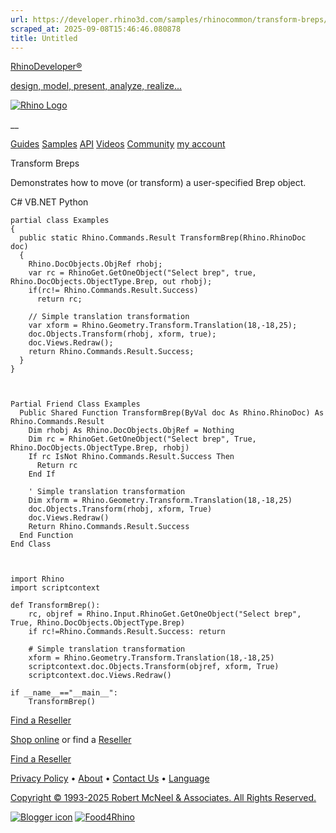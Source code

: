 ```yaml
---
url: https://developer.rhino3d.com/samples/rhinocommon/transform-breps/
scraped_at: 2025-09-08T15:46:46.080878
title: Untitled
---
```


[RhinoDeveloper®](/)

[design, model, present, analyze, realize...](/)

[![Rhino Logo](https://developer.rhino3d.com/images/rhinodevlogo.png)](/)

__

[Guides](https://developer.rhino3d.com/guides)
[Samples](https://developer.rhino3d.com/samples)
[API](https://developer.rhino3d.com/api)
[Videos](https://developer.rhino3d.com/videos)
[Community](https://discourse.mcneel.com/c/rhino-developer) [my account
](https://www.rhino3d.com/my-account/ "Manage your account, licenses, and
teams")

Transform Breps

Demonstrates how to move (or transform) a user-specified Brep object.

C# VB.NET Python

    
    
    partial class Examples
    {
      public static Rhino.Commands.Result TransformBrep(Rhino.RhinoDoc doc)
      {
        Rhino.DocObjects.ObjRef rhobj;
        var rc = RhinoGet.GetOneObject("Select brep", true, Rhino.DocObjects.ObjectType.Brep, out rhobj);
        if(rc!= Rhino.Commands.Result.Success)
          return rc;
    
        // Simple translation transformation
        var xform = Rhino.Geometry.Transform.Translation(18,-18,25);
        doc.Objects.Transform(rhobj, xform, true);
        doc.Views.Redraw();
        return Rhino.Commands.Result.Success;
      }
    }
    
    
    
    Partial Friend Class Examples
      Public Shared Function TransformBrep(ByVal doc As Rhino.RhinoDoc) As Rhino.Commands.Result
    	Dim rhobj As Rhino.DocObjects.ObjRef = Nothing
    	Dim rc = RhinoGet.GetOneObject("Select brep", True, Rhino.DocObjects.ObjectType.Brep, rhobj)
    	If rc IsNot Rhino.Commands.Result.Success Then
    	  Return rc
    	End If
    
    	' Simple translation transformation
    	Dim xform = Rhino.Geometry.Transform.Translation(18,-18,25)
    	doc.Objects.Transform(rhobj, xform, True)
    	doc.Views.Redraw()
    	Return Rhino.Commands.Result.Success
      End Function
    End Class
    
    
    
    import Rhino
    import scriptcontext
    
    def TransformBrep():
        rc, objref = Rhino.Input.RhinoGet.GetOneObject("Select brep", True, Rhino.DocObjects.ObjectType.Brep)
        if rc!=Rhino.Commands.Result.Success: return
    
        # Simple translation transformation
        xform = Rhino.Geometry.Transform.Translation(18,-18,25)
        scriptcontext.doc.Objects.Transform(objref, xform, True)
        scriptcontext.doc.Views.Redraw()
    
    if __name__=="__main__":
        TransformBrep()
    

  

[Find a Reseller](https://www.rhino3d.com/sales)

[Shop online](https://www.rhino3d.com/store) or find a
[Reseller](https://www.rhino3d.com/sales)

[Find a Reseller](https://www.rhino3d.com/sales)

[Privacy Policy](https://www.rhino3d.com/privacy) •
[About](https://www.rhino3d.com/mcneel/about) • [Contact
Us](https://www.rhino3d.com/mcneel/contact) • [
Language](https://www.rhino3d.com/language "Change to a different region or
language")

[Copyright © 1993-2025 Robert McNeel & Associates. All Rights
Reserved.](https://www.rhino3d.com/mcneel/about)

[](https://www.facebook.com/McNeelRhinoceros/)
[](https://twitter.com/bobmcneel) [](https://www.linkedin.com/groups/75313/)
[](https://www.youtube.com/user/RhinoGuide/videos) [](https://vimeo.com/rhino)
[![Blogger
icon](https://developer.rhino3d.com/images/blogger.svg)](http://blog.rhino3d.com/)
[![Food4Rhino](https://developer.rhino3d.com/images/f4r_icon_01.svg)](https://www.food4rhino.com)

